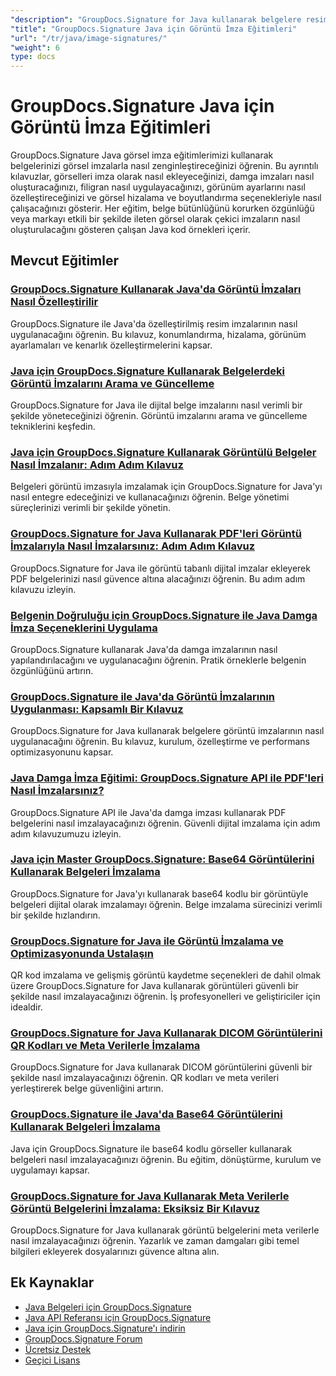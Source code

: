 ```yaml
---
"description": "GroupDocs.Signature for Java kullanarak belgelere resim imzaları, filigranlar ve damgalar eklemeye yönelik kapsamlı eğitimler."
"title": "GroupDocs.Signature Java için Görüntü İmza Eğitimleri"
"url": "/tr/java/image-signatures/"
"weight": 6
type: docs
---
```

# GroupDocs.Signature Java için Görüntü İmza Eğitimleri

GroupDocs.Signature Java görsel imza eğitimlerimizi kullanarak belgelerinizi görsel imzalarla nasıl zenginleştireceğinizi öğrenin. Bu ayrıntılı kılavuzlar, görselleri imza olarak nasıl ekleyeceğinizi, damga imzaları nasıl oluşturacağınızı, filigran nasıl uygulayacağınızı, görünüm ayarlarını nasıl özelleştireceğinizi ve görsel hizalama ve boyutlandırma seçenekleriyle nasıl çalışacağınızı gösterir. Her eğitim, belge bütünlüğünü korurken özgünlüğü veya markayı etkili bir şekilde ileten görsel olarak çekici imzaların nasıl oluşturulacağını gösteren çalışan Java kod örnekleri içerir.

## Mevcut Eğitimler

### [GroupDocs.Signature Kullanarak Java'da Görüntü İmzaları Nasıl Özelleştirilir](./customize-image-signatures-java-groupdocs-signature/)
GroupDocs.Signature ile Java'da özelleştirilmiş resim imzalarının nasıl uygulanacağını öğrenin. Bu kılavuz, konumlandırma, hizalama, görünüm ayarlamaları ve kenarlık özelleştirmelerini kapsar.

### [Java için GroupDocs.Signature Kullanarak Belgelerdeki Görüntü İmzalarını Arama ve Güncelleme](./groupdocs-signature-java-image-signatures/)
GroupDocs.Signature for Java ile dijital belge imzalarını nasıl verimli bir şekilde yöneteceğinizi öğrenin. Görüntü imzalarını arama ve güncelleme tekniklerini keşfedin.

### [Java için GroupDocs.Signature Kullanarak Görüntülü Belgeler Nasıl İmzalanır: Adım Adım Kılavuz](./sign-documents-image-groupdocs-signature-java/)
Belgeleri görüntü imzasıyla imzalamak için GroupDocs.Signature for Java'yı nasıl entegre edeceğinizi ve kullanacağınızı öğrenin. Belge yönetimi süreçlerinizi verimli bir şekilde yönetin.

### [GroupDocs.Signature for Java Kullanarak PDF'leri Görüntü İmzalarıyla Nasıl İmzalarsınız: Adım Adım Kılavuz](./sign-pdf-image-signature-groupdocs-java/)
GroupDocs.Signature for Java ile görüntü tabanlı dijital imzalar ekleyerek PDF belgelerinizi nasıl güvence altına alacağınızı öğrenin. Bu adım adım kılavuzu izleyin.

### [Belgenin Doğruluğu için GroupDocs.Signature ile Java Damga İmza Seçeneklerini Uygulama](./implement-java-stamp-sign-options-groupdocs-signature/)
GroupDocs.Signature kullanarak Java'da damga imzalarının nasıl yapılandırılacağını ve uygulanacağını öğrenin. Pratik örneklerle belgenin özgünlüğünü artırın.

### [GroupDocs.Signature ile Java'da Görüntü İmzalarının Uygulanması: Kapsamlı Bir Kılavuz](./mastering-image-signatures-java-groupdocs/)
GroupDocs.Signature for Java kullanarak belgelere görüntü imzalarının nasıl uygulanacağını öğrenin. Bu kılavuz, kurulum, özelleştirme ve performans optimizasyonunu kapsar.

### [Java Damga İmza Eğitimi: GroupDocs.Signature API ile PDF'leri Nasıl İmzalarsınız?](./java-groupdocs-signature-stamp-tutorial/)
GroupDocs.Signature API ile Java'da damga imzası kullanarak PDF belgelerini nasıl imzalayacağınızı öğrenin. Güvenli dijital imzalama için adım adım kılavuzumuzu izleyin.

### [Java için Master GroupDocs.Signature: Base64 Görüntülerini Kullanarak Belgeleri İmzalama](./groupdocs-signature-java-base64-image/)
GroupDocs.Signature for Java'yı kullanarak base64 kodlu bir görüntüyle belgeleri dijital olarak imzalamayı öğrenin. Belge imzalama sürecinizi verimli bir şekilde hızlandırın.

### [GroupDocs.Signature for Java ile Görüntü İmzalama ve Optimizasyonunda Ustalaşın](./groupdocs-signature-java-image-optimization/)
QR kod imzalama ve gelişmiş görüntü kaydetme seçenekleri de dahil olmak üzere GroupDocs.Signature for Java kullanarak görüntüleri güvenli bir şekilde nasıl imzalayacağınızı öğrenin. İş profesyonelleri ve geliştiriciler için idealdir.

### [GroupDocs.Signature for Java Kullanarak DICOM Görüntülerini QR Kodları ve Meta Verilerle İmzalama](./sign-dicom-images-groupdocs-signature-java/)
GroupDocs.Signature for Java kullanarak DICOM görüntülerini güvenli bir şekilde nasıl imzalayacağınızı öğrenin. QR kodları ve meta verileri yerleştirerek belge güvenliğini artırın.

### [GroupDocs.Signature ile Java'da Base64 Görüntülerini Kullanarak Belgeleri İmzalama](./sign-document-base64-image-groupdocs-signature-java/)
Java için GroupDocs.Signature ile base64 kodlu görseller kullanarak belgeleri nasıl imzalayacağınızı öğrenin. Bu eğitim, dönüştürme, kurulum ve uygulamayı kapsar.

### [GroupDocs.Signature for Java Kullanarak Meta Verilerle Görüntü Belgelerini İmzalama: Eksiksiz Bir Kılavuz](./sign-image-documents-metadata-groupdocs-signature-java/)
GroupDocs.Signature for Java kullanarak görüntü belgelerini meta verilerle nasıl imzalayacağınızı öğrenin. Yazarlık ve zaman damgaları gibi temel bilgileri ekleyerek dosyalarınızı güvence altına alın.

## Ek Kaynaklar

- [Java Belgeleri için GroupDocs.Signature](https://docs.groupdocs.com/signature/java/)
- [Java API Referansı için GroupDocs.Signature](https://reference.groupdocs.com/signature/java/)
- [Java için GroupDocs.Signature'ı indirin](https://releases.groupdocs.com/signature/java/)
- [GroupDocs.Signature Forum](https://forum.groupdocs.com/c/signature)
- [Ücretsiz Destek](https://forum.groupdocs.com/)
- [Geçici Lisans](https://purchase.groupdocs.com/temporary-license/)